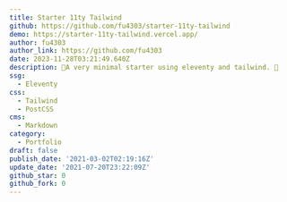 ```yaml
---
title: Starter 11ty Tailwind
github: https://github.com/fu4303/starter-11ty-tailwind
demo: https://starter-11ty-tailwind.vercel.app/
author: fu4303
author_link: https://github.com/fu4303
date: 2023-11-28T03:21:49.640Z
description: 🧬A very minimal starter using eleventy and tailwind. 🧬
ssg:
  - Eleventy
css:
  - Tailwind
  - PostCSS
cms:
  - Markdown
category:
  - Portfolio
draft: false
publish_date: '2021-03-02T02:19:16Z'
update_date: '2021-07-20T23:22:09Z'
github_star: 0
github_fork: 0
---
```

